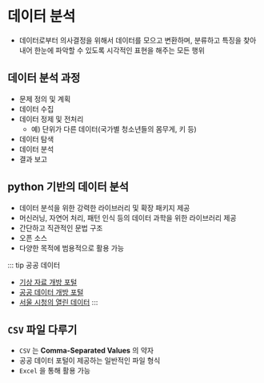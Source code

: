 # 데이터 분석

- 데이터로부터 의사결정을 위해서 데이터를 모으고 변환하며, 분류하고 특징을
찾아내어 한눈에 파악할 수 있도록 시각적인 표현을 해주는 모든 행위


## 데이터 분석 과정

- 문제 정의 및 계획
- 데이터 수집
- 데이터 정제 및 전처리
  - 예) 단위가 다른 데이터(국가별 청소년들의 몸무게, 키 등)
- 데이터 탐색
- 데이터 분석
- 결과 보고

## python 기반의 데이터 분석

- 데이터 분석을 위한 강력한 라이브러리 및 확장 패키지 제공
- 머신러닝, 자연어 처리, 패턴 인식 등의 데이터 과학을 위한 라이브러리 제공
- 간단하고 직관적인 문법 구조
- 오픈 소스
- 다양한 목적에 범용적으로 활용 가능

::: tip 공공 데이터
- [기상 자료 개방 포털](https://data.kma.go.kr)
- [공공 데이터 개방 포털](https://opendata.kwater.or.kr/main.do)
- [서울 시청의 열린 데이터](https://data.seoul.go.kr)
:::

## `CSV` 파일 다루기
- `CSV` 는 **Comma-Separated Values** 의 약자
- 공공 데이터 포털이 제공하는 일반적인 파일 형식
- `Excel` 을 통해 활용 가능